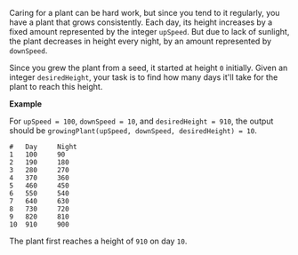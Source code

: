 Caring for a plant can be hard work, but since you tend to it regularly, you have a plant that grows consistently. Each day, its height increases by a fixed amount represented by the integer `upSpeed`. But due to lack of sunlight, the plant decreases in height every night, by an amount represented by `downSpeed`.

Since you grew the plant from a seed, it started at height `0` initially. Given an integer `desiredHeight`, your task is to find how many days it'll take for the plant to reach this height.

**Example**

For `upSpeed = 100`, `downSpeed = 10`, and `desiredHeight = 910`, the output should be
`growingPlant(upSpeed, downSpeed, desiredHeight) = 10`.

```
# 	Day 	Night
1 	100 	90
2 	190 	180
3 	280 	270
4 	370 	360
5 	460 	450
6 	550 	540
7 	640 	630
8 	730 	720
9 	820 	810
10 	910 	900
```

The plant first reaches a height of `910` on day `10`.